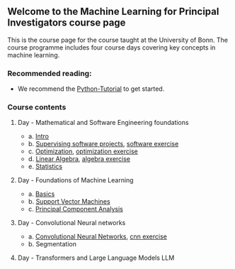 ## Welcome to the Machine Learning for Principal Investigators course page

This is the course page for the course taught at the University of Bonn.
The course programme includes four course days covering key concepts in machine learning.

### Recommended reading:
- We recommend the [Python-Tutorial](https://docs.python.org/3/tutorial/index.html) to get started.


### Course contents

1. Day - Mathematical and Software Engineering foundations
    - a. [Intro](https://github.com/Machine-Learning-for-PIs/01a_slides_intro/blob/main/build/presentation.pdf)
    - b. [Supervising software projects](https://github.com/Machine-Learning-for-PIs/01b_software_lecture/blob/main/build/presentation.pdf), [software exercise](https://github.com/Machine-Learning-for-PIs/01b_intro_exercise)
    - c. [Optimization](https://github.com/Machine-Learning-for-PIs/01c_slides_optimization/blob/main/presentation.pdf), [optimization exercise](https://github.com/Machine-Learning-for-PIs/01c_exercise_optimization)
    - d. [Linear Algebra](https://github.com/Machine-Learning-for-PIs/01d_lecture_algebra/blob/main/build/presentation.pdf), [algebra exercise](https://github.com/Machine-Learning-for-PIs/01d_exercise_algebra)
    - e. [Statistics](https://github.com/Machine-Learning-for-PIs/01e_lecture_stats/blob/master/build/presentation.pdf)

2. Day - Foundations of Machine Learning
    - a. [Basics](https://github.com/Machine-Learning-for-PIs/02a_lecture_MLbasics/blob/main/build/presentation.pdf)
    - b. [Support Vector Machines](https://github.com/Machine-Learning-for-PIs/02b_lecture_SVM/blob/main/build/presentation.pdf)
    - c. [Principal Component Analysis](https://github.com/Machine-Learning-for-PIs/02c_lecture_PCA/blob/main/build/presentation.pdf)

4. Day - Convolutional Neural networks
   - a. [Convolutional Neural Networks](https://github.com/Machine-Learning-for-PIs/03a_lecture_cnn/blob/main/build/presentation.pdf), [cnn exercise](https://github.com/Machine-Learning-for-PIs/03a_exercise_cnn)
   - b. Segmentation

5. Day - Transformers and Large Language Models LLM
 
